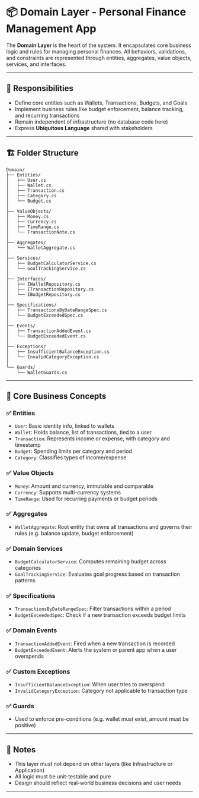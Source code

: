 # 📦 Domain Layer - Personal Finance Management App

The **Domain Layer** is the heart of the system. It encapsulates core business logic and rules for managing personal finances. All behaviors, validations, and constraints are represented through entities, aggregates, value objects, services, and interfaces.

---

## 🔧 Responsibilities

- Define core entities such as Wallets, Transactions, Budgets, and Goals
- Implement business rules like budget enforcement, balance tracking, and recurring transactions
- Remain independent of infrastructure (no database code here)
- Express **Ubiquitous Language** shared with stakeholders

---

## 🏗️ Folder Structure

```text
Domain/
├── Entities/
│   ├── User.cs
│   ├── Wallet.cs
│   ├── Transaction.cs
│   ├── Category.cs
│   └── Budget.cs
│
├── ValueObjects/
│   ├── Money.cs
│   ├── Currency.cs
│   ├── TimeRange.cs
│   └── TransactionNote.cs
│
├── Aggregates/
│   └── WalletAggregate.cs
│
├── Services/
│   ├── BudgetCalculatorService.cs
│   └── GoalTrackingService.cs
│
├── Interfaces/
│   ├── IWalletRepository.cs
│   ├── ITransactionRepository.cs
│   └── IBudgetRepository.cs
│
├── Specifications/
│   ├── TransactionsByDateRangeSpec.cs
│   └── BudgetExceededSpec.cs
│
├── Events/
│   ├── TransactionAddedEvent.cs
│   └── BudgetExceededEvent.cs
│
├── Exceptions/
│   ├── InsufficientBalanceException.cs
│   └── InvalidCategoryException.cs
│
└── Guards/
    └── WalletGuards.cs
```

---

## 🧠 Core Business Concepts

### ✅ Entities

- `User`: Basic identity info, linked to wallets
- `Wallet`: Holds balance, list of transactions, tied to a user
- `Transaction`: Represents income or expense, with category and timestamp
- `Budget`: Spending limits per category and period
- `Category`: Classifies types of income/expense

### ✅ Value Objects

- `Money`: Amount and currency, immutable and comparable
- `Currency`: Supports multi-currency systems
- `TimeRange`: Used for recurring payments or budget periods

### ✅ Aggregates

- `WalletAggregate`: Root entity that owns all transactions and governs their rules (e.g. balance update, budget enforcement)

### ✅ Domain Services

- `BudgetCalculatorService`: Computes remaining budget across categories
- `GoalTrackingService`: Evaluates goal progress based on transaction patterns

### ✅ Specifications

- `TransactionsByDateRangeSpec`: Filter transactions within a period
- `BudgetExceededSpec`: Check if a new transaction exceeds budget limits

### ✅ Domain Events

- `TransactionAddedEvent`: Fired when a new transaction is recorded
- `BudgetExceededEvent`: Alerts the system or parent app when a user overspends

### ✅ Custom Exceptions

- `InsufficientBalanceException`: When user tries to overspend
- `InvalidCategoryException`: Category not applicable to transaction type

### ✅ Guards

- Used to enforce pre-conditions (e.g. wallet must exist, amount must be positive)

---

## 🧭 Notes

- This layer must not depend on other layers (like Infrastructure or Application)
- All logic must be unit-testable and pure
- Design should reflect real-world business decisions and user needs

---
